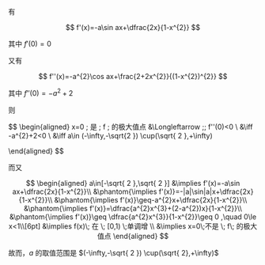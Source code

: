 有

$$
f'(x)=-a\sin ax+\dfrac{2x}{1-x^{2}}
$$

其中 $f'(0)=0$

又有

$$
f''(x)=-a^{2}\cos ax+\frac{2+2x^{2}}{(1-x^{2})^{2}}
$$

其中 $f''(0)=-a^{2}+2$

则 

$$
\begin{aligned}
x=0 \; 是 \; f \; 的极大值点 &\Longleftarrow \;\; f''(0)<0 \\
&\iff -a^{2}+2<0  \\
&\iff a\in (-\infty,-\sqrt{2 }) \cup(\sqrt{ 2 },+\infty)

\end{aligned}
$$

而又

$$
\begin{aligned}
a\in[-\sqrt{ 2 },\sqrt{ 2 }] &\implies
f'(x)=-a\sin ax+\dfrac{2x}{1-x^{2}}\\
&\phantom{\implies f'(x)}=-|a|\sin|a|x+\dfrac{2x}{1-x^{2}}\\
&\phantom{\implies f'(x)}\geq-a^{2}x+\dfrac{2x}{1-x^{2}}\\
&\phantom{\implies f'(x)}=\dfrac{a^{2}x^{3}+(2-a^{2})x}{1-x^{2}}\\
&\phantom{\implies f'(x)}\geq \dfrac{a^{2}x^{3}}{1-x^{2}}\geq 0 ,\quad 0\le x<1\\[6pt]
&\implies f(x)\; 在 \; [0,1) \;单调增 \\
&\implies x=0\;不是 \; f\; 的极大值点
\end{aligned}
$$

故而，$a$ 的取值范围是 $(-\infty,-\sqrt{ 2 }) \cup(\sqrt{ 2},+\infty)$

